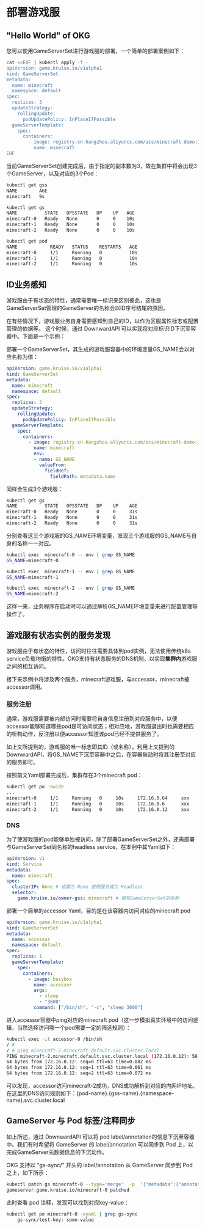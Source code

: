 # 部署游戏服

## "Hello World" of OKG
您可以使用GameServerSet进行游戏服的部署，一个简单的部署案例如下：

```bash
cat <<EOF | kubectl apply -f -
apiVersion: game.kruise.io/v1alpha1
kind: GameServerSet
metadata:
  name: minecraft
  namespace: default
spec:
  replicas: 3
  updateStrategy:
    rollingUpdate:
      podUpdatePolicy: InPlaceIfPossible
  gameServerTemplate:
    spec:
      containers:
        - image: registry.cn-hangzhou.aliyuncs.com/acs/minecraft-demo:1.12.2
          name: minecraft
EOF
```

当前GameServerSet创建完成后，由于指定的副本数为3，故在集群中将会出现3个GameServer，以及对应的3个Pod：

```bash
kubectl get gss
NAME        AGE
minecraft   9s

kubectl get gs
NAME          STATE   OPSSTATE   DP    UP   AGE
minecraft-0   Ready   None       0     0    10s
minecraft-1   Ready   None       0     0    10s
minecraft-2   Ready   None       0     0    10s

kubectl get pod
NAME            READY   STATUS    RESTARTS   AGE
minecraft-0     1/1     Running   0          10s
minecraft-1     1/1     Running   0          10s
minecraft-2     1/1     Running   0          10s
```

## ID业务感知

游戏服由于有状态的特性，通常需要唯一标识来区别彼此，这也是GameServerSet管理的GameServer的名称会以ID序号结尾的原因。

在有些情况下，游戏服业务自身需要感知到自己的ID，以作为区服属性标志或配置管理的依据等。
这个时候，通过 DownwardAPI 可以实现将对应标识ID下沉至容器中。下面是一个示例：

部署一个GameServerSet，其生成的游戏服容器中的环境变量GS_NAME会以对应名称为值：

```yaml
apiVersion: game.kruise.io/v1alpha1
kind: GameServerSet
metadata:
  name: minecraft
  namespace: default
spec:
  replicas: 3
  updateStrategy:
    rollingUpdate:
      podUpdatePolicy: InPlaceIfPossible
  gameServerTemplate:
    spec:
      containers:
        - image: registry.cn-hangzhou.aliyuncs.com/acs/minecraft-demo:1.12.2
          name: minecraft
          env:
          - name: GS_NAME
            valueFrom:
              fieldRef:
                fieldPath: metadata.name
```

同样会生成3个游戏服：

```bash
kubectl get gs
NAME          STATE   OPSSTATE   DP    UP    AGE
minecraft-0   Ready   None       0     0     31s
minecraft-1   Ready   None       0     0     31s
minecraft-2   Ready   None       0     0     31s
```

分别查看这三个游戏服的GS_NAME环境变量，发现三个游戏服的GS_NAME与自身的名称一一对应。

```bash
kubectl exec  minecraft-0 -- env | grep GS_NAME
GS_NAME=minecraft-0

kubectl exec  minecraft-1 -- env | grep GS_NAME
GS_NAME=minecraft-1

kubectl exec  minecraft-2 -- env | grep GS_NAME
GS_NAME=minecraft-2
```

这样一来，业务程序在启动时可以通过解析GS_NAME环境变量来进行配置管理等操作了。

## 游戏服有状态实例的服务发现

游戏服由于有状态的特性，访问时往往需要具体到pod实例，无法使用传统k8s service负载均衡的特性。OKG支持有状态服务的DNS机制，以实现**集群内**游戏服之间的相互访问。

接下来示例中将涉及两个服务，minecraft游戏服，与accessor，minecraft被accessor调用。

### 服务注册

通常，游戏服需要被内部访问时需要将自身信息注册到对应服务中，以便accessor能够知道哪些pod是可访问状态；相对应地，游戏服退出时也需要相应的析构动作，反注册以便accessor知道该pod已经不提供服务了。

如上文所提到的，游戏服的唯一标志即其ID（或名称），利用上文提到的DownwardAPI，将GS_NAME下沉至容器中之后，在容器启动时将其注册至对应的服务即可。

按照前文Yaml部署完成后，集群存在3个minecraft pod：

```bash
kubectl get po -owide
...
minecraft-0     1/1     Running   0     10s     172.16.0.64     xxx       <none>           2/2
minecraft-1     1/1     Running   0     10s     172.16.0.6      xxx       <none>           2/2
minecraft-2     1/1     Running   0     10s     172.16.0.12     xxx       <none>           2/2
```

### DNS

为了使游戏服的pod能够单独被访问，除了部署GameServerSet之外，还需部署与GameServerSet同名称的headless service，在本例中其Yaml如下：

```yaml
apiVersion: v1
kind: Service
metadata:
  name: minecraft
spec:
  clusterIP: None # 设置为 None 使得服务成为 Headless
  selector:
    game.kruise.io/owner-gss: minecraft # 填写GameServerSet的名称
```

部署一个简单的accessor Yaml，目的是在该容器内访问对应的minecraft pod

```yaml
apiVersion: game.kruise.io/v1alpha1
kind: GameServerSet
metadata:
  name: accessor
  namespace: default
spec:
  replicas: 1
  gameServerTemplate:
    spec:
      containers:
        - image: busybox
          name: accessor
          args:
            - sleep
            - "3600"
          command: ["/bin/sh", "-c", "sleep 3600"]
```

进入accessor容器中ping对应的minecraft pod（这一步模拟真实环境中的访问逻辑，当然选择访问哪一个pod需要一定的筛选规则）：

```bash
kubectl exec -it accessor-0 /bin/sh
/ # 
/ # ping minecraft-2.minecraft.default.svc.cluster.local
PING minecraft-2.minecraft.default.svc.cluster.local (172.16.0.12): 56 data bytes
64 bytes from 172.16.0.12: seq=0 ttl=63 time=0.082 ms
64 bytes from 172.16.0.12: seq=1 ttl=63 time=0.061 ms
64 bytes from 172.16.0.12: seq=2 ttl=63 time=0.072 ms
```

可以发现，accessor访问minecraft-2成功，DNS成功解析到对应的内网IP地址。在这里的DNS访问规则如下：\{pod-name\}.\{gss-name\}.\{namespace-name\}.svc.cluster.local

## GameServer 与 Pod 标签/注释同步

如上所述，通过 DownwardAPI 可以将 pod label/annotation的信息下沉至容器中。我们有时希望将 GameServer 的 label/annotation 可以同步到 Pod 上，以完成GameServer元数据信息的下沉动作。

OKG 支持以 "gs-sync/" 开头的 label/annotation 从 GameServer 同步到 Pod 之上，如下所示：

```bash
kubectl patch gs minecraft-0 --type='merge'  -p  '{"metadata":{"annotations":{"gs-sync/test-key":"some-value"}}}'
gameserver.game.kruise.io/minecraft-0 patched
```

此时查看 pod 注释，发现可以找到对应key-value：

```bash
kubectl get po minecraft-0 -oyaml | grep gs-sync
    gs-sync/test-key: some-value
```
